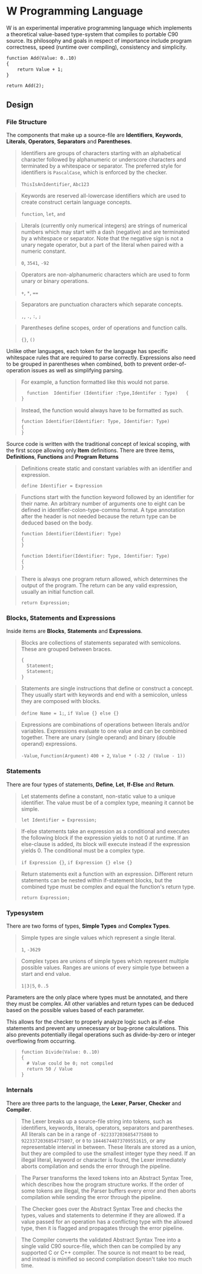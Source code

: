 # W Programming Language
W is an experimental imperative programming language which implements a theoretical value-based type-system that compiles to portable C90 source.
Its philosophy and goals in respect of importance include program correctness, speed (runtime over compiling), consistency and simplicity.

```txt
function Add(Value: 0..10)
{
	return Value + 1;
}

return Add(2);
```

## Design
### File Structure
The components that make up a source-file are **Identifiers**, **Keywords**, **Literals**, **Operators**, **Separators** and **Parentheses**.

> Identifiers are groups of characters starting with an alphabetical character followed by alphanumeric or underscore characters and terminated by a whitespace or separator.
> The preferred style for identifiers is `PascalCase`, which is enforced by the checker.
> 
> `ThisIsAnIdentifier`, `Abc123`

> Keywords are reserved all-lowercase identifiers which are used to create construct certain language concepts.
> 
> `function`, `let`, `and`

> Literals (currently only numerical integers) are strings of numerical numbers which may start with a dash (negative) and are terminated by a whitespace or separator.
> Note that the negative sign is not a unary negate operator, but a part of the literal when paired with a numeric constant.
> 
> `0`, `3541`, `-92`

> Operators are non-alphanumeric characters which are used to form unary or binary operations.
> 
> `+`, `*`, `==`

> Separators are punctuation characters which separate concepts.
> 
> `,`, `.`, `:`, `;`

> Parentheses define scopes, order of operations and function calls.
> 
> `{}`, `()`


Unlike other languages, each token for the language has specific whitespace rules that are required to parse correctly.
Expressions also need to be grouped in parentheses when combined, both to prevent order-of-operation issues as well as simplifying parsing.

> For example, a function formatted like this would not parse.
> ```txt
> 	function  Identifier (Identifier :Type,Identifer : Type)   {
> }
> ```

> Instead, the function would always have to be formatted as such.
> ```txt
> function Identifier(Identifier: Type, Identifier: Type)
> {
> }

Source code is written with the traditional concept of lexical scoping, with the first scope allowing only **Item** definitions.
There are three items, **Definitions**, **Functions** and **Program Returns**

> Definitions create static and constant variables with an identifier and expression.
> 
> `define Identifier = Expression`

> Functions start with the function keyword followed by an identifier for their name.
> An arbitrary number of arguments one to eight can be defined in identifier-colon-type-comma format.
> A type annotation after the header is not needed because the return type can be deduced based on the body.
> 
> ```txt
> function Identifier(Identifier: Type)
> {
> }
> 
> function Identifier(Identifier: Type, Identifier: Type)
> {
> }
> ```

> There is always one program return allowed, which determines the output of the program.
> The return can be any valid expression, usually an initial function call.
> 
> `return Expression;`

### Blocks, Statements and Expressions
Inside items are **Blocks**, **Statements** and **Expressions**.

> Blocks are collections of statements separated with semicolons.
> These are grouped between braces.
> 
> ```txt
> {
> 	Statement;
> 	Statement;
> }
> ```

> Statements are single instructions that define or construct a concept.
> They usually start with keywords and end with a semicolon, unless they are composed with blocks.
> 
> `define Name = 1;`, `if Value {} else {}`

> Expressions are combinations of operations between literals and/or variables.
> Expressions evaluate to one value and can be combined together.
> There are unary (single operand) and binary (double operand) expressions.
> 
> `-Value`, `Function(Argument)`
> `400 + 2`, `Value * (-32 / (Value - 1))`

### Statements
There are four types of statements, **Define**, **Let**, **If-Else** and **Return**.

> Let statements define a constant, non-static value to a unique identifier.
> The value must be of a complex type, meaning it cannot be simple.
> 
> `let Identifier = Expression;`

> If-else statements take an expression as a conditional and executes the following block if the expression yields to not 0 at runtime.
> If an else-clause is added, its block will execute instead if the expression yields 0.
> The conditional must be a complex type.
> 
> `if Expression {}`, `if Expression {} else {}`

> Return statements exit a function with an expression.
> Different return statements can be nested within if-statement blocks, but the combined type must be complex and equal the function's return type.
> 
> `return Expression;`

### Typesystem
There are two forms of types, **Simple Types** and **Complex Types**.

> Simple types are single values which represent a single literal.
> 
> `1`, `-3629`

> Complex types are unions of simple types which represent multiple possible values.
> Ranges are unions of every simple type between a start and end value.
> 
> `1|3|5`, `0..5`

Parameters are the only place where types must be annotated, and there they must be complex.
All other variables and return types can be deduced based on the possible values based of each parameter.

This allows for the checker to properly analyze logic such as if-else statements and prevent any unnecessary or bug-prone calculations.
This also prevents potentially illegal operations such as divide-by-zero or integer overflowing from occurring.

> ```txt
> function Divide(Value: 0..10)
> {
> 	# Value could be 0; not compiled
> 	return 50 / Value
> }
> ```

### Internals
There are three parts to the language, the **Lexer**, **Parser**, **Checker** and **Compiler**.

> The Lexer breaks up a source-file string into tokens, such as identifiers, keywords, literals, operators, separators and parentheses.
> All literals can be in a range of `-9223372036854775808` to `9223372036854775807`, or `0` to `18446744073709551615`, or any representable interval in between.
> These literals are stored as a union, but they are compiled to use the smallest integer type they need.
> If an illegal literal, keyword or character is found, the Lexer immediately aborts compilation and sends the error through the pipeline.

> The Parser transforms the lexed tokens into an Abstract Syntax Tree, which describes how the program structure works.
> If the order of some tokens are illegal, the Parser buffers every error and then aborts compilation while sending the error through the pipeline.

> The Checker goes over the Abstract Syntax Tree and checks the types, values and statements to determine if they are allowed.
> If a value passed for an operation has a conflicting type with the allowed type, then it is flagged and propagates through the error pipeline.

> The Compiler converts the validated Abstract Syntax Tree into a single valid C90 source-file, which then can be compiled by any supported C or C++ compiler.
> The source is not meant to be read, and instead is minified so second compilation doesn't take too much time.
